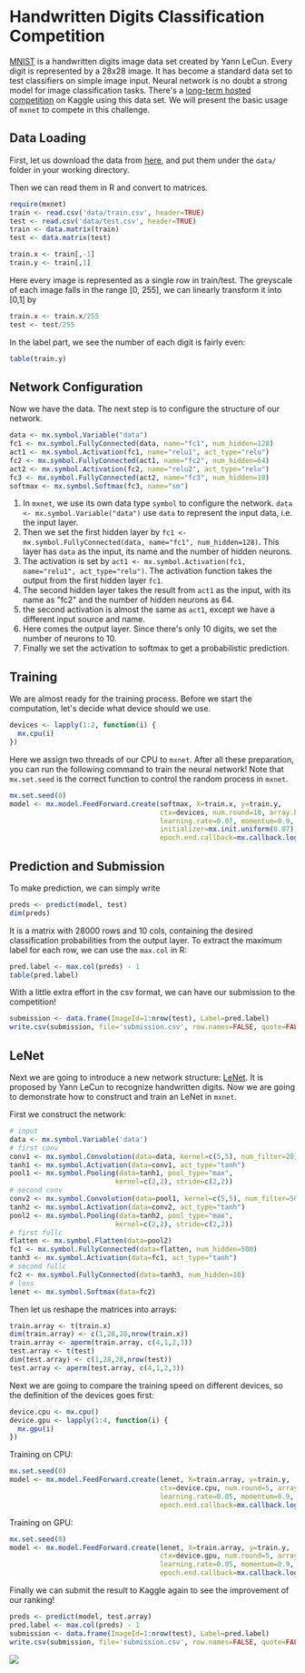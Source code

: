 Handwritten Digits Classification Competition
======================================================

[MNIST](http://yann.lecun.com/exdb/mnist/) is a handwritten digits image data set created by Yann LeCun. Every digit is represented by a 28x28 image. It has become a standard data set to test classifiers on simple image input. Neural network is no doubt a strong model for image classification tasks. There's a [long-term hosted competition](https://www.kaggle.com/c/digit-recognizer) on Kaggle using this data set. We will present the basic usage of `mxnet` to compete in this challenge.

## Data Loading

First, let us download the data from [here](https://www.kaggle.com/c/digit-recognizer/data), and put them under the `data/` folder in your working directory.

Then we can read them in R and convert to matrices.


```r
require(mxnet)
train <- read.csv('data/train.csv', header=TRUE)
test <- read.csv('data/test.csv', header=TRUE)
train <- data.matrix(train)
test <- data.matrix(test)

train.x <- train[,-1]
train.y <- train[,1]
```

Here every image is represented as a single row in train/test. The greyscale of each image falls in the range [0, 255], we can linearly transform it into [0,1] by


```r
train.x <- train.x/255
test <- test/255
```

In the label part, we see the number of each digit is fairly even:


```r
table(train.y)
```

## Network Configuration

Now we have the data. The next step is to configure the structure of our network.


```r
data <- mx.symbol.Variable("data")
fc1 <- mx.symbol.FullyConnected(data, name="fc1", num_hidden=128)
act1 <- mx.symbol.Activation(fc1, name="relu1", act_type="relu")
fc2 <- mx.symbol.FullyConnected(act1, name="fc2", num_hidden=64)
act2 <- mx.symbol.Activation(fc2, name="relu2", act_type="relu")
fc3 <- mx.symbol.FullyConnected(act2, name="fc3", num_hidden=10)
softmax <- mx.symbol.Softmax(fc3, name="sm")
```

1. In `mxnet`, we use its own data type `symbol` to configure the network. `data <- mx.symbol.Variable("data")` use `data` to represent the input data, i.e. the input layer.
2. Then we set the first hidden layer by `fc1 <- mx.symbol.FullyConnected(data, name="fc1", num_hidden=128)`. This layer has `data` as the input, its name and the number of hidden neurons.
3. The activation is set by `act1 <- mx.symbol.Activation(fc1, name="relu1", act_type="relu")`. The activation function takes the output from the first hidden layer `fc1`.
4. The second hidden layer takes the result from `act1` as the input, with its name as "fc2" and the number of hidden neurons as 64.
5. the second activation is almost the same as `act1`, except we have a different input source and name.
6. Here comes the output layer. Since there's only 10 digits, we set the number of neurons to 10.
7. Finally we set the activation to softmax to get a probabilistic prediction.

## Training 

We are almost ready for the training process. Before we start the computation, let's decide what device should we use.


```r
devices <- lapply(1:2, function(i) {
  mx.cpu(i)
})
```

Here we assign two threads of our CPU to `mxnet`. After all these preparation, you can run the following command to train the neural network! Note that `mx.set.seed` is the correct function to control the random process in `mxnet`.


```r
mx.set.seed(0)
model <- mx.model.FeedForward.create(softmax, X=train.x, y=train.y,
                                     ctx=devices, num.round=10, array.batch.size=100,
                                     learning.rate=0.07, momentum=0.9,
                                     initializer=mx.init.uniform(0.07),
                                     epoch.end.callback=mx.callback.log.train.metric(100))
```

## Prediction and Submission

To make prediction, we can simply write


```r
preds <- predict(model, test)
dim(preds)
```

It is a matrix with 28000 rows and 10 cols, containing the desired classification probabilities from the output layer. To extract the maximum label for each row, we can use the `max.col` in R:


```r
pred.label <- max.col(preds) - 1
table(pred.label)
```

With a little extra effort in the csv format, we can have our submission to the competition!


```r
submission <- data.frame(ImageId=1:nrow(test), Label=pred.label)
write.csv(submission, file='submission.csv', row.names=FALSE, quote=FALSE)
```

## LeNet

Next we are going to introduce a new network structure: [LeNet](http://yann.lecun.com/exdb/lenet/). It is proposed by Yann LeCun to recognize handwritten digits. Now we are going to demonstrate how to construct and train an LeNet in `mxnet`.

First we construct the network:


```r
# input
data <- mx.symbol.Variable('data')
# first conv
conv1 <- mx.symbol.Convolution(data=data, kernel=c(5,5), num_filter=20)
tanh1 <- mx.symbol.Activation(data=conv1, act_type="tanh")
pool1 <- mx.symbol.Pooling(data=tanh1, pool_type="max",
                          kernel=c(2,2), stride=c(2,2))
# second conv
conv2 <- mx.symbol.Convolution(data=pool1, kernel=c(5,5), num_filter=50)
tanh2 <- mx.symbol.Activation(data=conv2, act_type="tanh")
pool2 <- mx.symbol.Pooling(data=tanh2, pool_type="max",
                          kernel=c(2,2), stride=c(2,2))
# first fullc
flatten <- mx.symbol.Flatten(data=pool2)
fc1 <- mx.symbol.FullyConnected(data=flatten, num_hidden=500)
tanh3 <- mx.symbol.Activation(data=fc1, act_type="tanh")
# second fullc
fc2 <- mx.symbol.FullyConnected(data=tanh3, num_hidden=10)
# loss
lenet <- mx.symbol.Softmax(data=fc2)
```

Then let us reshape the matrices into arrays:


```r
train.array <- t(train.x)
dim(train.array) <- c(1,28,28,nrow(train.x))
train.array <- aperm(train.array, c(4,1,2,3))
test.array <- t(test)
dim(test.array) <- c(1,28,28,nrow(test))
test.array <- aperm(test.array, c(4,1,2,3))
```

Next we are going to compare the training speed on different devices, so the definition of the devices goes first:


```r
device.cpu <- mx.cpu()
device.gpu <- lapply(1:4, function(i) {
  mx.gpu(i)
})
```

Training on CPU:


```r
mx.set.seed(0)
model <- mx.model.FeedForward.create(lenet, X=train.array, y=train.y,
                                     ctx=device.cpu, num.round=5, array.batch.size=100,
                                     learning.rate=0.05, momentum=0.9, wd=0.00001,
                                     epoch.end.callback=mx.callback.log.train.metric(100))
```

Training on GPU:


```r
mx.set.seed(0)
model <- mx.model.FeedForward.create(lenet, X=train.array, y=train.y,
                                     ctx=device.gpu, num.round=5, array.batch.size=100,
                                     learning.rate=0.05, momentum=0.9, wd=0.00001,
                                     epoch.end.callback=mx.callback.log.train.metric(100))
```

Finally we can submit the result to Kaggle again to see the improvement of our ranking!


```r
preds <- predict(model, test.array)
pred.label <- max.col(preds) - 1
submission <- data.frame(ImageId=1:nrow(test), Label=pred.label)
write.csv(submission, file='submission.csv', row.names=FALSE, quote=FALSE)
```

![](../web-data/mxnet/knitr/mnistCompetition-kaggle-submission.png)
